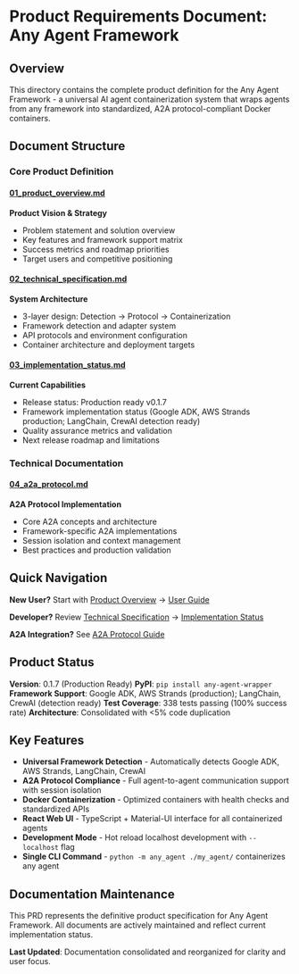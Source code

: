 # Product Requirements Document: Any Agent Framework

## Overview

This directory contains the complete product definition for the Any Agent Framework - a universal AI agent containerization system that wraps agents from any framework into standardized, A2A protocol-compliant Docker containers.

## Document Structure

### Core Product Definition

#### [01_product_overview.md](01_product_overview.md)
**Product Vision & Strategy**
- Problem statement and solution overview
- Key features and framework support matrix
- Success metrics and roadmap priorities
- Target users and competitive positioning

#### [02_technical_specification.md](02_technical_specification.md)
**System Architecture**
- 3-layer design: Detection → Protocol → Containerization
- Framework detection and adapter system
- API protocols and environment configuration
- Container architecture and deployment targets

#### [03_implementation_status.md](03_implementation_status.md)
**Current Capabilities**
- Release status: Production ready v0.1.7
- Framework implementation status (Google ADK, AWS Strands production; LangChain, CrewAI detection ready)
- Quality assurance metrics and validation
- Next release roadmap and limitations

### Technical Documentation

#### [04_a2a_protocol.md](04_a2a_protocol.md)
**A2A Protocol Implementation**
- Core A2A concepts and architecture
- Framework-specific A2A implementations
- Session isolation and context management
- Best practices and production validation

## Quick Navigation

**New User?** Start with [Product Overview](01_product_overview.md) → [User Guide](../docs/user_guide.md)

**Developer?** Review [Technical Specification](02_technical_specification.md) → [Implementation Status](03_implementation_status.md)

**A2A Integration?** See [A2A Protocol Guide](04_a2a_protocol.md)

## Product Status

**Version**: 0.1.7 (Production Ready)
**PyPI**: `pip install any-agent-wrapper`
**Framework Support**: Google ADK, AWS Strands (production); LangChain, CrewAI (detection ready)
**Test Coverage**: 338 tests passing (100% success rate)
**Architecture**: Consolidated with <5% code duplication

## Key Features

- **Universal Framework Detection** - Automatically detects Google ADK, AWS Strands, LangChain, CrewAI
- **A2A Protocol Compliance** - Full agent-to-agent communication support with session isolation
- **Docker Containerization** - Optimized containers with health checks and standardized APIs
- **React Web UI** - TypeScript + Material-UI interface for all containerized agents
- **Development Mode** - Hot reload localhost development with `--localhost` flag
- **Single CLI Command** - `python -m any_agent ./my_agent/` containerizes any agent

## Documentation Maintenance

This PRD represents the definitive product specification for Any Agent Framework. All documents are actively maintained and reflect current implementation status.

**Last Updated**: Documentation consolidated and reorganized for clarity and user focus.